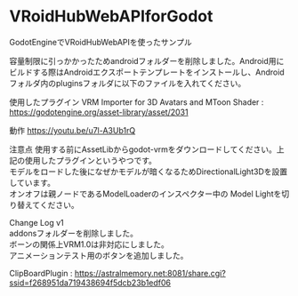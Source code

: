 # VRoidHubWebAPIforGodot
 GodotEngineでVRoidHubWebAPIを使ったサンプル

 容量制限に引っかかったためandroidフォルダーを削除しました。Android用にビルドする際はAndroidエクスポートテンプレートをインストールし、Androidフォルダ内のpluginsフォルダに以下のファイルを入れてください。

 使用したプラグイン 
  VRM Importer for 3D Avatars and MToon Shader : https://godotengine.org/asset-library/asset/2031

  動作
  https://youtu.be/u7l-A3Ub1rQ

注意点
使用する前にAssetLibからgodot-vrmをダウンロードしてください。上記の使用したプラグインというやつです。<br>
モデルをロードした後になぜかモデルが暗くなるためDirectionalLight3Dを設置しています。<br>
オンオフは親ノードであるModelLoaderのインスペクター中の Model Lightを切り替えてください。

Change Log v1<br>
addonsフォルダーを削除しました。<br>
ボーンの関係上VRM1.0は非対応にしました。<br>
アニメーションテスト用のボタンを追加しました。


ClipBoardPlugin : https://astralmemory.net:8081/share.cgi?ssid=f268951da719438694f5dcb23b1edf06
